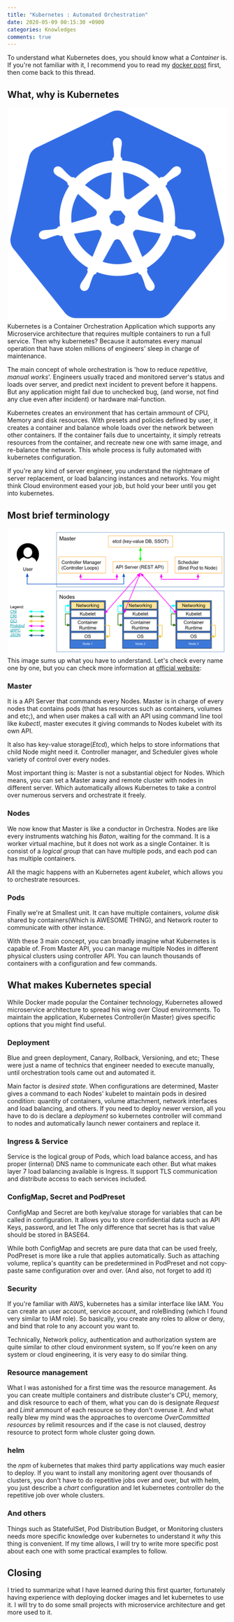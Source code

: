 ```yaml
---
title: "Kubernetes : Automated Orchestration"
date: 2020-05-09 00:15:30 +0900
categories: Knowledges
comments: true
---
```


To understand what Kubernetes does, you should know what a _Container_ is. If you're not familiar with it, I recommend you to read my [docker post][docker] first, then come back to this thread.

## What, why is Kubernetes

![kubernetes](/assets/img/kubernetes_logo.png)
Kubernetes is a Container Orchestration Application which supports any Microservice architecture that requires multiple containers to run a full service. Then why kubernetes? Because it automates every manual operation that have stolen millions of engineers' sleep in charge of maintenance.

The main concept of whole orchestration is 'how to reduce _repetitive, manual works_'. Engineers usually traced and monitored server's status and loads over server, and predict next incident to prevent before it happens. But any application might fail due to unchecked bug, (and worse, not find any clue even after incident) or hardware mal-function.

Kubernetes creates an environment that has certain ammount of CPU, Memory and disk resources. With presets and policies defined by user, it creates a container and balance whole loads over the network between other containers. If the container fails due to uncertainty, it simply retreats resources from the container, and recreate new one with same image, and re-balance the network. This whole process is fully automated with kubernetes configuration.

If you're any kind of server engineer, you understand the nightmare of server replacement, or load balancing instances and networks. You might think Cloud environment eased your job, but hold your beer until you get into kubernetes.

## Most brief terminology

![kubernetes plane](/assets/img/kubernetes-control-plane.png)
This image sums up what you have to understand. Let's check every name one by one, but you can check more information at [official website][terminology]:

### Master

It is a API Server that commands every Nodes. Master is in charge of every nodes that contains pods (that has resources such as containers, volumes and etc;), and when user makes a call with an API using command line tool like _kubectl_, master executes it giving commands to Nodes kubelet with its own API.

It also has key-value storage(_Etcd_), which helps to store informations that child Node might need it. Controller manager, and Scheduler gives whole variety of control over every nodes.

Most important thing is: Master is not a substantial object for Nodes. Which means, you can set a Master away and remote cluster with nodes in different server. Which automatically allows Kubernetes to take a control over numerous servers and orchestrate it freely.

### Nodes

We now know that Master is like a conductor in Orchestra. Nodes are like every instruments watching his _Baton_, waiting for the command. It is a worker virtual machine, but it does not work as a single Container. It is consist of a _logical group_ that can have multiple pods, and each pod can has multiple containers.

All the magic happens with an Kubernetes agent _kubelet_, which allows you to orchestrate resources.

### Pods

Finally we're at Smallest unit. It can have multiple containers, _volume disk_ shared by containers(Which is AWESOME THING), and Network router to communicate with other instance.

With these 3 main concept, you can broadly imagine what Kubernetes is capable of. From Master API, you can manage multiple Nodes in different physical clusters using controller API. You can launch thousands of containers with a configuration and few commands.

## What makes Kubernetes special

While Docker made popular the Container technology, Kubernetes allowed microservice architecture to spread his wing over Cloud environments. To maintain the application, Kubernetes Controller(in Master) gives specific options that you might find useful.

### Deployment

Blue and green deployment, Canary, Rollback, Versioning, and etc; These were just a name of technics that engineer needed to execute manually, until orchestration tools came out and automated it.

Main factor is _desired state_. When configurations are determined, Master gives a command to each Nodes' kubelet to maintain pods in desired condition: quantity of containers, volume attachment, network interfaces and load balancing, and others. If you need to deploy newer version, all you have to do is declare a _deployment_ so kubernetes controller will command to nodes and automatically launch newer containers and replace it.

### Ingress & Service

Service is the logical group of Pods, which load balance access, and has proper (internal) DNS name to communicate each other. But what makes layer 7 load balancing available is Ingress. It support TLS communication and distribute access to each services included.

### ConfigMap, Secret and PodPreset

ConfigMap and Secret are both key/value storage for variables that can be called in configuration. It allows you to store confidential data such as API Keys, password, and let The only difference that secret has is that value should be stored in BASE64.

While both ConfigMap and secrets are pure data that can be used freely, PodPreset is more like a rule that applies automatically. Such as attaching volume, replica's quantity can be predetermined in PodPreset and not copy-paste same configuration over and over. (And also, not forget to add it)

### Security

If you're familiar with AWS, kubernetes has a similar interface like IAM. You can create an user account, service account, and roleBinding (which I found very similar to IAM role). So basically, you create any roles to allow or deny, and bind that role to any account you want to.

Technically, Network policy, authentication and authorization system are quite similar to other cloud environment system, so If you're keen on any system or cloud engineering, it is very easy to do similar thing.

### Resource management

What I was astonished for a first time was the resource management. As you can create multiple containers and distribute cluster's CPU, memory, and disk resource to each of them, what you can do is designate _Request_ and _Limit_ ammount of each resource so they don't overuse it. And what really blew my mind was the approaches to overcome _OverCommitted resources_ by relimit resources and if the case is not claused, destroy resource to protect form whole cluster going down.

### helm

the _npm_ of kubernetes that makes third party applications way much easier to deploy. If you want to install any monitoring agent over thousands of clusters, you don't have to do repetitive jobs over and over, but with helm, you just describe a _chart_ configuration and let kubernetes controller do the repetitive job over whole clusters.

### And others

Things such as StatefulSet, Pod Distribution Budget, or Monitoring clusters needs more specific knowledge over kubernetes to understand it _why_ this thing is convenient. If my time allows, I will try to write more specific post about each one with some practical examples to follow.

## Closing

I tried to summarize what I have learned during this first quarter, fortunately having experience with deploying docker images and let kubernetes to use it. I will try to do some small projects with microservice architecture and get more used to it.

[docker]: https://kogit.co/knowledges/whats-docker/
[terminology]: https://kubernetes.io/docs/reference/glossary/?all=true

